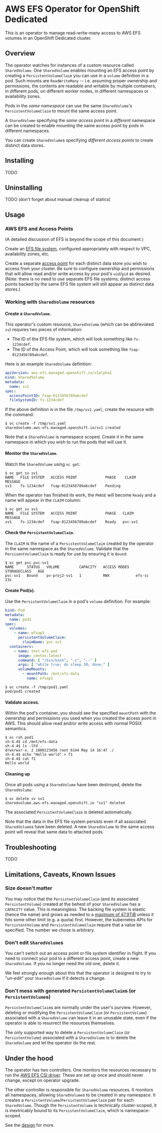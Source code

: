 # AWS EFS Operator for OpenShift Dedicated

This is an operator to manage read-write-many access to AWS EFS volumes in an OpenShift Dedicated cluster.

## Overview
The operator watches for instances of a custom resource called `SharedVolume`.
One `SharedVolume` enables mounting an EFS access point by creating a
`PersistentVolumeClaim` you can use in a `volume` definition in a pod. Such mounts are `ReadWriteMany` --
i.e. assuming proper ownership and permissions, the contents are readable and writable by multiple containers,
in different pods, on different worker nodes, in different namespaces or availability zones.

Pods in the *same namespace* can use the same `SharedVolume`'s `PersistentVolumeClaim` to mount the same access point.

A `SharedVolume` specifying the *same access point* in a *different* namespace can be created to enable mounting
the same access point by pods in different namespaces.

You can create `SharedVolume`s specifying *different access points* to create distinct data stores.

## Installing
TODO

## Uninstalling
TODO (don't forget about manual cleanup of statics)

## Usage

### AWS EFS and Access Points
(A detailed discussion of EFS is beyond the scope of this document.)

Create an [EFS file system](https://docs.aws.amazon.com/efs/latest/ug/gs-step-two-create-efs-resources.html),
configured appropriately with respect to VPC, availability zones, etc.

Create a separate [access point](https://docs.aws.amazon.com/efs/latest/ug/create-access-point.html) for each
distinct data store you wish to access from your cluster. Be sure to configure ownership and permissions that
will allow read and/or write access by your pod's `uid`/`gid` as desired.
(Note: there is no need to use separate EFS file systems; distinct access points backed by the same EFS file system
will still appear as distinct data stores.)

### Working with `SharedVolume` resources

#### Create a `SharedVolume`.

This operator's custom resource, `SharedVolume` (which can be abbreviated `sv`) requires two pieces of information:
- The ID of the EFS file system, which will look something like `fs-1234cdef`.
- The ID of the Access Point, which will look something like `fsap-0123456789abcdef`.

Here is an example `SharedVolume` definition:

```yaml
apiVersion: aws-efs.managed.openshift.io/v1alpha1
kind: SharedVolume
metadata:
  name: sv1
spec:
  accessPointID: fsap-0123456789abcdef
  fileSystemID: fs-1234cdef
```

If the above definition is in the file `/tmp/sv1.yaml`, create the resource with the command:

```shell
$ oc create -f /tmp/sv1.yaml
sharedvolume.aws-efs.managed.openshift.io/sv1 created
```

Note that a `SharedVolume` is namespace scoped. Create it in the same namespace in which you wish to run the
pods that will use it.

#### Monitor the `SharedVolume`.

Watch the `SharedVolume` using `oc get`:

```shell
$ oc get sv sv1
NAME   FILE SYSTEM   ACCESS POINT             PHASE    CLAIM     MESSAGE
sv1    fs-1234cdef   fsap-0123456789abcdef    Pending
```

When the operator has finished its work, the `PHASE` will become `Ready` and a name will appear in the `CLAIM` column:

```shell
$ oc get sv sv1
NAME   FILE SYSTEM   ACCESS POINT             PHASE   CLAIM     MESSAGE
sv1    fs-1234cdef   fsap-0123456789abcdef    Ready   pvc-sv1   
```

#### Check the `PersistentVolumeClaim`.

The `CLAIM` is the name of a `PersistentVolumeClaim` created by the operator in the same namespace as the `SharedVolume`.
Validate that the `PersisentVolumeClaim` is ready for use by ensuring it is `Bound`:

```shell
$ oc get pvc pvc-sv1
NAME      STATUS   VOLUME         CAPACITY   ACCESS MODES   STORAGECLASS   AGE
pvc-sv1   Bound    pv-proj2-sv1   1          RWX            efs-sc         23s
```

#### Create Pod(s).

Use the `PersistentVolumeClaim` in a pod's `volume` definition. For example:

```yaml
kind: Pod
metadata:
  name: pod1
spec:
  volumes:
    - name: efsap1
      persistentVolumeClaim:
        claimName: pvc-sv1
  containers:
    - name: test-efs-pod
      image: centos:latest
      command: [ "/bin/bash", "-c", "--" ]
      args: [ "while true; do sleep 30; done;" ]
      volumeMounts:
        - mountPath: /mnt/efs-data
          name: efsap1
```

```shell
$ oc create -f /tmp/pod1.yaml
pod/pod1 created
```

#### Validate access.

Within the pod's container, you should see the specified `mountPath` with the ownership and permissions you
used when you created the access point in AWS.
This should allow read and/or write access with normal POSIX semantics.

```shell
$ oc rsh pod1
sh-4.4$ cd /mnt/efs-data
sh-4.4$ ls -lFd .
drwxrwxr-x. 2 1000123456 root 6144 May 14 16:47 ./
sh-4.4$ echo "Hello world" > f1
sh-4.4$ cat f1
Hello world
```

#### Cleaning up

Once all pods using a `SharedVolume` have been destroyed, delete the `SharedVolume`:

```shell
$ oc delete sv sv1
sharedvolume.aws-efs.managed.openshift.io "sv1" deleted
```

The associated `PersistentVolumeClaim` is deleted automatically.

Note that the data in the EFS file system persists even if all associated `SharedVolume`s have been deleted.
A new `SharedVolume` to the same access point will reveal that same data to attached pods.

## Troubleshooting
TODO

## Limitations, Caveats, Known Issues

### Size doesn't matter

You may notice that the `PersistentVolumeClaim` (and its associated `PersistentVolume`) created at the behest of your
`SharedVolume` has a `CAPACITY` value. This is meaningless.
The backing file system is elastic (hence the name) and grows as needed to a
[maximum of 47.9TiB](https://github.com/awsdocs/amazon-efs-user-guide/blob/master/doc_source/limits.md#limits-for-amazon-efs-file-systems)
unless it hits some other limit (e.g. a quota) first.
However, the kubernetes APIs for `PersistentVolume` and `PersistentVolumeClaim` require that a value be specified.
The number we chose is arbitrary.

### Don't edit `SharedVolume`s

You can't switch out an access point or file system identifier in flight.
If you need to connect your pod to a different access point, create a new `SharedVolume`.
If you no longer need the old one, delete it.

We feel strongly enough about this that the operator is designed to try to "un-edit" your `SharedVolume` if it
detects a change.

### Don't mess with generated `PersistentVolumeClaim`s (or `PersistentVolume`s)

`PersistentVolumeClaim`s are normally under the user's purview.
However, deleting or modifying the `PersistentVolumeClaim` (or `PersistentVolume`) associated with a `SharedVolume`
can leave it in an unusable state, even if the operator is able to resurrect the resources themselves.

The only supported way to delete a `PersistentVolumeClaim` (or `PersistentVolume`) associated with a `SharedVolume`
is to delete the `SharedVolume` and let the operator do the rest.

## Under the hood

The operator has two controllers. One monitors the resources necessary to run the
[AWS EFS CSI driver](https://github.com/kubernetes-sigs/aws-efs-csi-driver).
These are set up once and should never change, except on operator upgrade.

The other controller is responsible for `SharedVolume` resources.
It monitors all namespaces, allowing `SharedVolume`s to be created in any namespace.
It creates a `PersistentVolume`/`PersistentVolumeClaim` pair for each `SharedVolume`.
Though the `PersistentVolume` is technically cluster-scoped, it is inextricably bound to its
`PersistentVolumeClaim`, which is namespace-scoped.

See the [design](DESIGN.md) for more.
